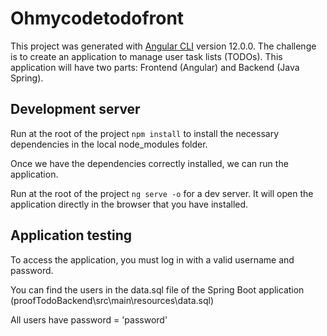 # Ohmycodetodofront

This project was generated with [Angular CLI](https://github.com/angular/angular-cli) version 12.0.0.
The challenge is to create an application to manage user task lists (TODOs).
This application will have two parts: Frontend (Angular) and Backend (Java Spring).

## Development server

Run at the root of the project `npm install` to install the necessary dependencies in the local node_modules folder.

Once we have the dependencies correctly installed, we can run the application.

Run at the root of the project `ng serve -o` for a dev server. It will open the application directly in the browser that you have installed.

## Application testing

To access the application, you must log in with a valid username and password.

You can find the users in the data.sql file of the Spring Boot application (proofTodoBackend\src\main\resources\data.sql)

All users have password = 'password'


